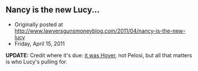## Nancy is the new Lucy...

 * Originally posted at http://www.lawyersgunsmoneyblog.com/2011/04/nancy-is-the-new-lucy
 * Friday, April 15, 2011

**UPDATE:** Credit where it's due: [it was Hoyer](http://tpmdc.talkingpointsmemo.com/2011/04/how-democrats-railroaded-republicans-into-almost-passing-a-budget-too-conservative-for-them.php), not Pelosi, but all that matters is who Lucy's pulling for.